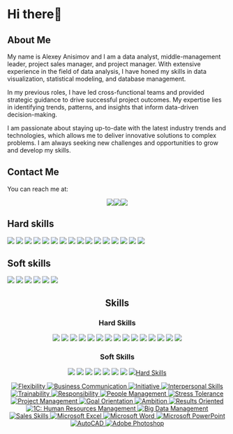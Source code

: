 # Hi there👋

## About Me

My name is Alexey Anisimov and I am a data analyst, middle-management leader, project sales manager, and project manager. With extensive experience in the field of data analysis, I have honed my skills in data visualization, statistical modeling, and database management.

In my previous roles, I have led cross-functional teams and provided strategic guidance to drive successful project outcomes. My expertise lies in identifying trends, patterns, and insights that inform data-driven decision-making.

I am passionate about staying up-to-date with the latest industry trends and technologies, which allows me to deliver innovative solutions to complex problems. I am always seeking new challenges and opportunities to grow and develop my skills.

## Contact Me

You can reach me at:

<div style="display: flex; justify-content: center;">
    <a href="mailto:a.anisimov83@mail.ru"><img src="https://img.shields.io/badge/-Email-red?style=for-the-badge&logo=mail.ru&logoColor=white"></a>
    <a href="https://www.facebook.com/AlexeyAnisimov83"><img src="https://img.shields.io/badge/-Facebook-blue?style=for-the-badge&logo=facebook&logoColor=white"></a>
    <a href="https://vk.com/id629331"><img src="https://img.shields.io/badge/-VK-blue?style=for-the-badge&logo=vk&logoColor=white"></a>
</div>

## Hard skills

<a href="#"><img src="https://img.shields.io/badge/-1С_Управление_персоналом-green?style=for-the-badge"></a>
<a href="#"><img src="https://img.shields.io/badge/-MS_Excel-green?style=for-the-badge&logo=microsoft-excel"></a>
<a href="#"><img src="https://img.shields.io/badge/-MS_Word-green?style=for-the-badge&logo=microsoft-word"></a>
<a href="#"><img src="https://img.shields.io/badge/-MS_PowerPoint-green?style=for-the-badge&logo=microsoft-powerpoint"></a>
<a href="#"><img src="https://img.shields.io/badge/-AutoCAD-green?style=for-the-badge"></a>
<a href="#"><img src="https://img.shields.io/badge/-Adobe_Photoshop-green?style=for-the-badge&logo=adobe-photoshop"></a>
<a href="#"><img src="https://img.shields.io/badge/-1С_Предприятие_8-green?style=for-the-badge"></a>
<a href="#"><img src="https://img.shields.io/badge/-Maconomy-green?style=for-the-badge"></a>
<a href="#"><img src="https://img.shields.io/badge/-MS_Outlook-green?style=for-the-badge&logo=microsoft-outlook"></a>
<a href="#"><img src="https://img.shields.io/badge/-Python-green?style=for-the-badge&logo=python"></a>
<a href="#"><img src="https://img.shields.io/badge/-SQL-green?style=for-the-badge"></a>
<a href="#"><img src="https://img.shields.io/badge/-Jupyter_Notebook-green?style=for-the-badge&logo=jupyter"></a>
<a href="#"><img src="https://img.shields.io/badge/-Tableau-green?style=for-the-badge"></a>
<a href="#"><img src="https://img.shields.io/badge/-Matplotlib-green?style=for-the-badge"></a>
<a href="#"><img src="https://img.shields.io/badge/-Seaborn-green?style=for-the-badge"></a>
<a href="#"><img src="https://img.shields.io/badge/-Plotly-green?style=for-the-badge"></a>

## Soft skills

<a href="#"><img src="https://img.shields.io/badge/-Гибкость_мышления-blue?style=for-the-badge"></a>
<a href="#"><img src="https://img.shields.io/badge/-Деловая_коммуникация-blue?style=for-the-badge"></a>
<a href="#"><img src="https://img.shields.io/badge/-Инициативность-blue?style=for-the-badge"></a>
<a href="#"><img src="https://img.shields.io/badge/-Коммуникабельность-blue?style=for-the-badge"></a>
<a href="#"><img src="https://img.shields.io/badge/-Обучаемость-blue?style=for-the-badge"></a>
<a href="#"><img src="https://img.shields.io/badge/-Ответственность-blue?style=for-the-badge"></a>




<div align="center">
  <h2>Skills</h2>
  <h3>Hard Skills</h3>
  <p>
    <a href="#"><img src="https://img.shields.io/badge/-MS Excel-blue?style=for-the-badge"></a>
    <a href="#"><img src="https://img.shields.io/badge/-MS Word-blue?style=for-the-badge"></a>
    <a href="#"><img src="https://img.shields.io/badge/-MS PowerPoint-blue?style=for-the-badge"></a>
    <a href="#"><img src="https://img.shields.io/badge/-AutoCAD-blue?style=for-the-badge"></a>
    <a href="#"><img src="https://img.shields.io/badge/-Adobe Photoshop-blue?style=for-the-badge"></a>
    <a href="#"><img src="https://img.shields.io/badge/-1C: Enterprise 8-blue?style=for-the-badge"></a>
    <a href="#"><img src="https://img.shields.io/badge/-Maconomy-blue?style=for-the-badge"></a>
    <a href="#"><img src="https://img.shields.io/badge/-MS Outlook-blue?style=for-the-badge"></a>
    <a href="#"><img src="https://img.shields.io/badge/-Python-blue?style=for-the-badge"></a>
    <a href="#"><img src="https://img.shields.io/badge/-SQL-blue?style=for-the-badge"></a>
    <a href="#"><img src="https://img.shields.io/badge/-Jupyter Notebook-blue?style=for-the-badge"></a>
    <a href="#"><img src="https://img.shields.io/badge/-Tableau-blue?style=for-the-badge"></a>
    <a href="#"><img src="https://img.shields.io/badge/-Matplotlib-blue?style=for-the-badge"></a>
    <a href="#"><img src="https://img.shields.io/badge/-Seaborn-blue?style=for-the-badge"></a>
    <a href="#"><img src="https://img.shields.io/badge/-Plotly-blue?style=for-the-badge"></a>
  </p>
  <h3>Soft Skills</h3>
  <p>
    <a href="#"><img src="https://img.shields.io/badge/-Adaptability-brightgreen?style=for-the-badge"></a>
    <a href="#"><img src="https://img.shields.io/badge/-Business Communication-brightgreen?style=for-the-badge"></a>
    <a href="#"><img src="https://img.shields.io/badge/-Initiative-brightgreen?style=for-the-badge"></a>
    <a href="#"><img src="https://img.shields.io/badge/-Interpersonal Skills-brightgreen?style=for-the-badge"></a>
    <a href="#"><img src="https://img.shields.io/badge/-Trainability-brightgreen?style=for-the-badge"></a>
    <a href="#"><img src="https://img.shields.io/badge/-Responsibility-brightgreen?style=for-the-badge"></a>
    <a href="#"><img src="https://img.shields.io/badge/-Teamwork-brightgreen?style=for-the-badge"></a>
    <a href="#"><img src="https://img.shields.io/badge/-Stress Tolerance-brightgreen?style=for
        
        

        
markdown
Copy code
## Hard Skills

![Flexibility](https://img.icons8.com/color/48/000000/change--v1.png "Flexibility")
![Business Communication](https://img.icons8.com/color/48/000000/conference-call--v1.png "Business Communication")
![Initiative](https://img.icons8.com/color/48/000000/gear--v1.png "Initiative")
![Interpersonal Skills](https://img.icons8.com/color/48/000000/teamwork--v1.png "Interpersonal Skills")
![Trainability](https://img.icons8.com/color/48/000000/information--v1.png "Trainability")
![Responsibility](https://img.icons8.com/color/48/000000/checkmark--v1.png "Responsibility")
![People Management](https://img.icons8.com/color/48/000000/conference-call--v1.png "People Management")
![Stress Tolerance](https://img.icons8.com/color/48/000000/under-pressure--v1.png "Stress Tolerance")
![Project Management](https://img.icons8.com/color/48/000000/project-management--v1.png "Project Management")
![Goal Orientation](https://img.icons8.com/color/48/000000/goal--v1.png "Goal Orientation")
![Ambition](https://img.icons8.com/color/48/000000/trophy--v1.png "Ambition")
![Results Oriented](https://img.icons8.com/color/48/000000/rocket--v1.png "Results Oriented")
![1C: Human Resources Management](https://img.icons8.com/color/48/000000/1c-company--v1.png "1C: Human Resources Management")
![Big Data Management](https://img.icons8.com/color/48/000000/database.png "Big Data Management")
![Sales Skills](https://img.icons8.com/color/48/000000/sales-performance--v1.png "Sales Skills")
![Microsoft Excel](https://img.icons8.com/color/48/000000/microsoft-excel-2019--v1.png "Microsoft Excel")
![Microsoft Word](https://img.icons8.com/color/48/000000/microsoft-word-2019--v1.png "Microsoft Word")
![Microsoft PowerPoint](https://img.icons8.com/color/48/000000/microsoft-powerpoint-2019--v1.png "Microsoft PowerPoint")
![AutoCAD](https://img.icons8.com/color/48/000000/autodesk-autocad--v1.png "AutoCAD")
![Adobe Photoshop](https://img.icons8.com/color/48/000000/adobe-photoshop--v1.png "Adobe Photoshop")

